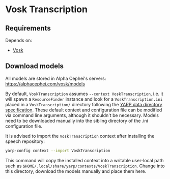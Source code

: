 # Vosk Transcription

## Requirements

Depends on:

- [Vosk](https://github.com/roboticslab-uc3m/installation-guides/blob/master/docs/install-vosk.md)

## Download models

All models are stored in Alpha Cephei's servers: <https://alphacephei.com/vosk/models>

By default, `VoskTranscription` assumes `--context VoskTranscription`, i.e. it will spawn a `ResourceFinder` instance and look for a `VoskTranscription.ini` placed in a `VoskTranscription/` directory following the [YARP data directory specification](https://www.yarp.it/latest/yarp_data_dirs.html). These default context and configuration file can be modified via command line arguments, although it shouldn't be necessary. Models need to be downloaded manually into the sibling directory of the .ini configuration file.

It is advised to import the `VoskTranscription` context after installing the speech repository:

```bash
yarp-config context --import VoskTranscription
```

This command will copy the installed context into a writable user-local path such as `$HOME/.local/share/yarp/contexts/VoskTranscription`. Change into this directory, download the models manually and place them here.
